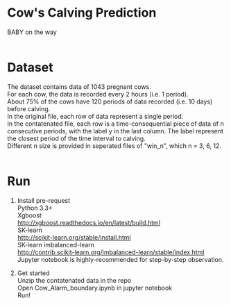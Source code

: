 # Cow's Calving Prediction
BABY on the way
<br/>
<br/>

# Dataset
The dataset contains data of 1043 pregnant cows.<br/>
For each cow, the data is recorded every 2 hours (i.e. 1 period).<br/>
About 75% of the cows have 120 periods of data recorded (i.e. 10 days) before calving.<br/>
In the original file, each row of data represent a single period.<br/>
In the contatenated file, each row is a time-consequential piece of data of n consecutive periods, with the label y in the last column.
The label represent the closest period of the time interval to calving.<br/>
Different n size is provided in seperated files of "win_n", which n = 3, 6, 12.
<br/>
<br/>

# Run<br/>
1. Install pre-request<br/>
Python 3.3+<br/>
Xgboost<br/>
http://xgboost.readthedocs.io/en/latest/build.html<br/>
SK-learn<br/>
http://scikit-learn.org/stable/install.html<br/>
SK-learn imbalanced-learn<br/>
http://contrib.scikit-learn.org/imbalanced-learn/stable/index.html<br/>
Jupyter notebook is highly-recommended for step-by-step observation.<br/>


2. Get started<br/>
Unzip the contatenated data in the repo<br/>
Open Cow_Alarm_boundary.ipynb in jupyter notebook<br/>
Run!


